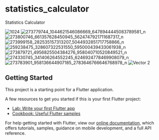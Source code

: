# statistics_calculator

Statistics Calculator

![1024](https://user-images.githubusercontent.com/73315485/155312704-a9c943f0-ddf3-490c-b137-da793b8e1a23.png)
![273779744_1044621546086669_6478944445083789581_n](https://user-images.githubusercontent.com/73315485/155312675-4a95be91-ed57-4221-bfb5-abe821d8afbc.jpg)
![273800746_661357628450945_5624747921711687317_n](https://user-images.githubusercontent.com/73315485/155312684-c6852524-2f4a-41a0-9b55-0be62642b459.jpg)
![273999158_282535157313207_5044932851717758866_n](https://user-images.githubusercontent.com/73315485/155312695-0a26f089-a585-405c-9e4f-24e5751a6cd1.jpg)
![259238475_328607322531550_595000439433061938_n](https://user-images.githubusercontent.com/73315485/155312681-d07dc4a4-a342-476f-8df9-edb4f62115d0.jpg)
![273879721_4956825504384276_958040710520849521_n](https://user-images.githubusercontent.com/73315485/155312691-cd9aba64-46d7-4815-814b-36077d33cd77.jpg)
![274330745_341406264552245_6246924778469908079_n](https://user-images.githubusercontent.com/73315485/155312700-70d198af-e392-40c3-b331-217280d94983.jpg)
![273783901_958136644907185_2783646766646768978_n](https://user-images.githubusercontent.com/73315485/155312696-c6f595df-35cf-4f48-967a-2e3e528199b3.jpg)
![Vector 2](https://user-images.githubusercontent.com/73315485/155312714-8e64e15e-c048-46d3-b661-9f2686f3e99a.png)


## Getting Started

This project is a starting point for a Flutter application.

A few resources to get you started if this is your first Flutter project:

- [Lab: Write your first Flutter app](https://flutter.dev/docs/get-started/codelab)
- [Cookbook: Useful Flutter samples](https://flutter.dev/docs/cookbook)

For help getting started with Flutter, view our
[online documentation](https://flutter.dev/docs), which offers tutorials,
samples, guidance on mobile development, and a full API reference.
